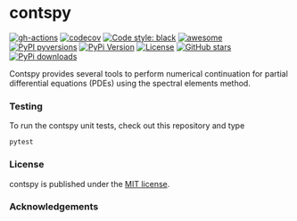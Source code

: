 # contspy

[![gh-actions](https://github.com/ajacquey/contspy/workflows/Build/badge.svg)](https://github.com/ajacquey/contspy/actions?query=workflow%3Aci)
[![codecov](https://codecov.io/gh/ajacquey/constspy/branch/master/graph/badge.svg)](https://codecov.io/gh/ajacquey/contspy)
[![Code style: black](https://img.shields.io/badge/code%20style-black-000000.svg?style=flat-square)](https://github.com/psf/black)
[![awesome](https://img.shields.io/badge/awesome-yes-8209ba.svg?style=flat-square)](https://github.com/ajacquey/contspy)
[![PyPI pyversions](https://img.shields.io/pypi/pyversions/contspy.svg?style=flat-square)](https://pypi.org/pypi/contspy/)
[![PyPi Version](https://img.shields.io/pypi/v/contspy.svg?style=flat-square)](https://pypi.org/project/contspy)
[![License](https://img.shields.io/badge/License-MIT-purple.svg)](https://github.com/ajacquey/contspy/blob/master/LICENSE)
[![GitHub stars](https://img.shields.io/github/stars/ajacquey/contspy.svg?logo=github&label=Stars&logoColor=white&style=flat-square)](https://github.com/ajacquey/contspy)
[![PyPi downloads](https://img.shields.io/pypi/dm/contspy.svg?style=flat-square)](https://pypistats.org/packages/contspy)

Contspy provides several tools to perform numerical continuation for partial differential equations (PDEs) using the spectral elements method.

### Testing

To run the contspy unit tests, check out this repository and type
```
pytest
```

### License

contspy is published under the [MIT license](https://en.wikipedia.org/wiki/MIT_License).

### Acknowledgements

